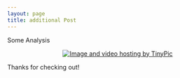 ```yaml
---
layout: page
title: additional Post
---
```

Some Analysis
<p align="center">
  <a href="http://tinypic.com?ref=717khz" target="_blank"><img src="http://i66.tinypic.com/717khz.jpg" border="0" alt="Image and video hosting by TinyPic"></a>
  
  
  
</p>

Thanks for checking out!
